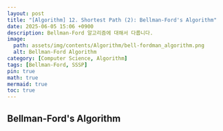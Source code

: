 ```yaml
---
layout: post
title: "[Algorithm] 12. Shortest Path (2): Bellman-Ford's Algorithm"
date: 2025-06-05 15:06 +0900
description: Bellman-Ford 알고리즘에 대해서 다룹니다.
image:
  path: assets/img/contents/Algorithm/bell-fordman_algorithm.png
  alt: Bellman-Ford Algorithm
category: [Computer Science, Algorithm]
tags: [Bellman-Ford, SSSP]
pin: true
math: true
mermaid: true
toc: true
---
```


## Bellman-Ford's Algorithm  

